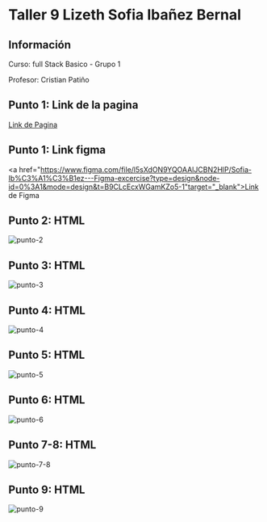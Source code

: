 <h1>Taller 9 Lizeth Sofia Ibañez Bernal</h1>

<h2> Información</h2>

<p>Curso: full Stack Basico - Grupo 1</p>
<p>Profesor: Cristian Patiño</p>

<h2> Punto 1: Link de la pagina</h2>
<a href="https://sofiaib.github.io/taller-9-full-stack/"target="_blank">Link de Pagina</a>

<h2> Punto 1: Link figma</h2>

<a href="https://www.figma.com/file/l5sXdON9YQOAAlJCBN2HlP/Sofia-Ib%C3%A1%C3%B1ez---Figma-excercise?type=design&node-id=0%3A1&mode=design&t=B9CLcEcxWGamKZo5-1"target="_blank">Link de Figma</a>

<h2> Punto 2: HTML</h2>
<img src="./public/images/punto 2.png" alt="punto-2">

<h2> Punto 3: HTML</h2>
<img src="./public/images/punto 3.png" alt="punto-3">

<h2> Punto 4: HTML</h2>
<img src="./public/images/punto 4.png" alt="punto-4">

<h2> Punto 5: HTML</h2>
<img src="./public/images/punto 5.png" alt="punto-5">

<h2> Punto 6: HTML</h2>
<img src="./public/images/punto 6.png" alt="punto-6">

<h2> Punto 7-8: HTML</h2>
<img src="./public/images/punto 7-8.png" alt="punto-7-8">

<h2> Punto 9: HTML</h2>
<img src="./public/images/punto 9.png" alt="punto-9">
